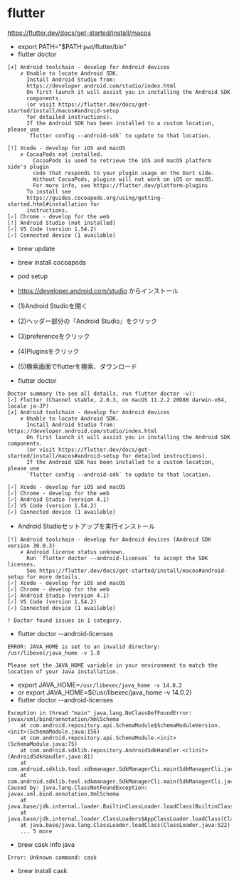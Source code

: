 # flutter

https://flutter.dev/docs/get-started/install/macos
-  export PATH="$PATH:`pwd`/flutter/bin"
-  flutter doctor

```
[✗] Android toolchain - develop for Android devices
    ✗ Unable to locate Android SDK.
      Install Android Studio from:
      https://developer.android.com/studio/index.html
      On first launch it will assist you in installing the Android SDK
      components.
      (or visit https://flutter.dev/docs/get-started/install/macos#android-setup
      for detailed instructions).
      If the Android SDK has been installed to a custom location, please use
      `flutter config --android-sdk` to update to that location.

[!] Xcode - develop for iOS and macOS
    ✗ CocoaPods not installed.
        CocoaPods is used to retrieve the iOS and macOS platform side's plugin
        code that responds to your plugin usage on the Dart side.
        Without CocoaPods, plugins will not work on iOS or macOS.
        For more info, see https://flutter.dev/platform-plugins
      To install see
      https://guides.cocoapods.org/using/getting-started.html#installation for
      instructions.
[✓] Chrome - develop for the web
[!] Android Studio (not installed)
[✓] VS Code (version 1.54.2)
[✓] Connected device (1 available)
```
- brew update
- brew install cocoapods
- pod setup

- https://developer.android.com/studio からインストール
- (1)Android Studioを開く
- (2)ヘッダー部分の『Android Studio』をクリック
- (3)preferenceをクリック
- (4)Pluginsをクリック
- (5)検索画面でflutterを検索、ダウンロード

-  flutter doctor
```
Doctor summary (to see all details, run flutter doctor -v):
[✓] Flutter (Channel stable, 2.0.3, on macOS 11.2.2 20D80 darwin-x64, locale ja-JP)
[✗] Android toolchain - develop for Android devices
    ✗ Unable to locate Android SDK.
      Install Android Studio from: https://developer.android.com/studio/index.html
      On first launch it will assist you in installing the Android SDK components.
      (or visit https://flutter.dev/docs/get-started/install/macos#android-setup for detailed instructions).
      If the Android SDK has been installed to a custom location, please use
      `flutter config --android-sdk` to update to that location.

[✓] Xcode - develop for iOS and macOS
[✓] Chrome - develop for the web
[✓] Android Studio (version 4.1)
[✓] VS Code (version 1.54.2)
[✓] Connected device (1 available)
```

- Android Studioセットアップを実行インストール
```
[!] Android toolchain - develop for Android devices (Android SDK version 30.0.3)
    ✗ Android license status unknown.
      Run `flutter doctor --android-licenses` to accept the SDK licenses.
      See https://flutter.dev/docs/get-started/install/macos#android-setup for more details.
[✓] Xcode - develop for iOS and macOS
[✓] Chrome - develop for the web
[✓] Android Studio (version 4.1)
[✓] VS Code (version 1.54.2)
[✓] Connected device (1 available)

! Doctor found issues in 1 category.
```

- flutter doctor --android-licenses
```
ERROR: JAVA_HOME is set to an invalid directory: /usr/libexec/java_home -v 1.8

Please set the JAVA_HOME variable in your environment to match the
location of your Java installation.
```
- export JAVA_HOME=`/usr/libexec/java_home -v 14.0.2`
- or export JAVA_HOME=$(/usr/libexec/java_home -v 14.0.2)
- flutter doctor --android-licenses
```
Exception in thread "main" java.lang.NoClassDefFoundError: javax/xml/bind/annotation/XmlSchema
	at com.android.repository.api.SchemaModule$SchemaModuleVersion.<init>(SchemaModule.java:156)
	at com.android.repository.api.SchemaModule.<init>(SchemaModule.java:75)
	at com.android.sdklib.repository.AndroidSdkHandler.<clinit>(AndroidSdkHandler.java:81)
	at com.android.sdklib.tool.sdkmanager.SdkManagerCli.main(SdkManagerCli.java:73)
	at com.android.sdklib.tool.sdkmanager.SdkManagerCli.main(SdkManagerCli.java:48)
Caused by: java.lang.ClassNotFoundException: javax.xml.bind.annotation.XmlSchema
	at java.base/jdk.internal.loader.BuiltinClassLoader.loadClass(BuiltinClassLoader.java:602)
	at java.base/jdk.internal.loader.ClassLoaders$AppClassLoader.loadClass(ClassLoaders.java:178)
	at java.base/java.lang.ClassLoader.loadClass(ClassLoader.java:522)
	... 5 more
```
- brew cask info java
```
Error: Unknown command: cask
```
- brew install cask
